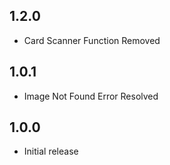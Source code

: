 ## 1.2.0

* Card Scanner Function Removed

## 1.0.1

* Image Not Found Error Resolved


## 1.0.0

* Initial release
